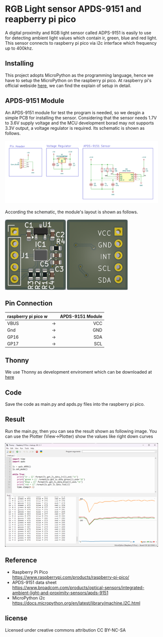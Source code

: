 # RGB Light sensor APDS-9151 and reapberry pi pico
A digital proximity and RGB light sensor called ADPS-9151 is easily to use for detecting ambient light values which contain ir, green, blue and red light. This  sensor connects to raspberry pi pico via i2c interface which frequency up to 400khz.

## Installing
This project adopts MicroPython as the programming language, hence we have to setup the MicroPython on the raspberry pi pico. At raspberry pi's official webside [here](https://www.raspberrypi.com/documentation/microcontrollers/micropython.html), we can find the explain of setup in detail.

## APDS-9151 Module
An APDS-9151 module for test the program is needed, so we desgin a simple PCB for installing the sensor. 
Considering that the sensor needs 1.7V to 3.6V supply voltage and the MCU development borad may not supports 3.3V output, a voltage regulator is required.
Its schematic is shown as follows.
<br>
<br>
![](./img/sch.png)
<br>
<br>
According the schematic, the module's layout is shown as follows.
<br>
<br>
<img src="./img/PCB_f.png" alt="image" width="200" height="auto">
<img src="./img/PCB_b.png" alt="image" width="200" height="auto">

## Pin Connection
| raspberry pi pico w | | APDS-9151 Module|
| :--- | :---: |---: |
| VBUS | -> | VCC |
| Gnd | -> | GND |
| GP16 | -> | SDA |
| GP17 | -> | SCL |


## Thonny
We use Thonny as development enviroment which can be downloaded at [here](https://thonny.org/)

## Code
Save the code as main.py and apds.py files into the raspberry pi pico.

## Result
Run the main.py, then you can sea the result shown as following image. You can use the Plotter (View->Plotter) show the values like right down curves<br>


![image](./img/result.png)

## Reference
* Raspberry Pi Pico <br>
https://www.raspberrypi.com/products/raspberry-pi-pico/
* APDS-9151 data sheet<br>
https://www.broadcom.com/products/optical-sensors/integrated-ambient-light-and-proximity-sensors/apds-9151
* MicroPython i2c<br>
https://docs.micropython.org/en/latest/library/machine.I2C.html

## license
Licensed under creative commons attribution CC BY-NC-SA
